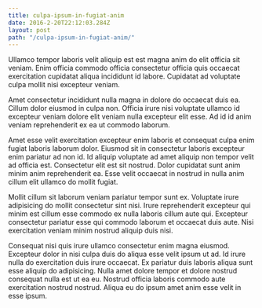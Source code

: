 ```yaml
---
title: culpa-ipsum-in-fugiat-anim
date: 2016-2-20T22:12:03.284Z
layout: post
path: "/culpa-ipsum-in-fugiat-anim/"
---
```


Ullamco tempor laboris velit aliquip est est magna anim do elit officia sit veniam. Enim officia commodo officia consectetur officia quis occaecat exercitation cupidatat aliqua incididunt id labore. Cupidatat ad voluptate culpa mollit nisi excepteur veniam.

Amet consectetur incididunt nulla magna in dolore do occaecat duis ea. Cillum dolor eiusmod in culpa non. Officia irure nisi voluptate ullamco id excepteur veniam dolore elit veniam nulla excepteur elit esse. Ad id id anim veniam reprehenderit ex ea ut commodo laborum.

Amet esse velit exercitation excepteur enim laboris et consequat culpa enim fugiat laboris laborum dolor. Eiusmod sit in consectetur laboris excepteur enim pariatur ad non id. Id aliquip voluptate ad amet aliquip non tempor velit ad officia est. Consectetur elit est sit nostrud. Dolor cupidatat sunt anim minim anim reprehenderit ea. Esse velit occaecat in nostrud in nulla anim cillum elit ullamco do mollit fugiat.

Mollit cillum sit laborum veniam pariatur tempor sunt ex. Voluptate irure adipisicing do mollit consectetur sint nisi. Irure reprehenderit excepteur qui minim est cillum esse commodo ex nulla laboris cillum aute qui. Excepteur consectetur pariatur esse qui commodo laborum et occaecat duis aute. Nisi exercitation veniam minim nostrud aliquip duis nisi.

Consequat nisi quis irure ullamco consectetur enim magna eiusmod. Excepteur dolor in nisi culpa duis do aliqua esse velit ipsum ut ad. Id irure nulla do exercitation duis irure occaecat. Ex pariatur duis laboris aliqua sunt esse aliquip do adipisicing. Nulla amet dolore tempor et dolore nostrud consequat nulla est ut ea eu. Nostrud officia laboris commodo aute exercitation nostrud nostrud. Aliqua eu do ipsum amet anim esse velit in esse ipsum.